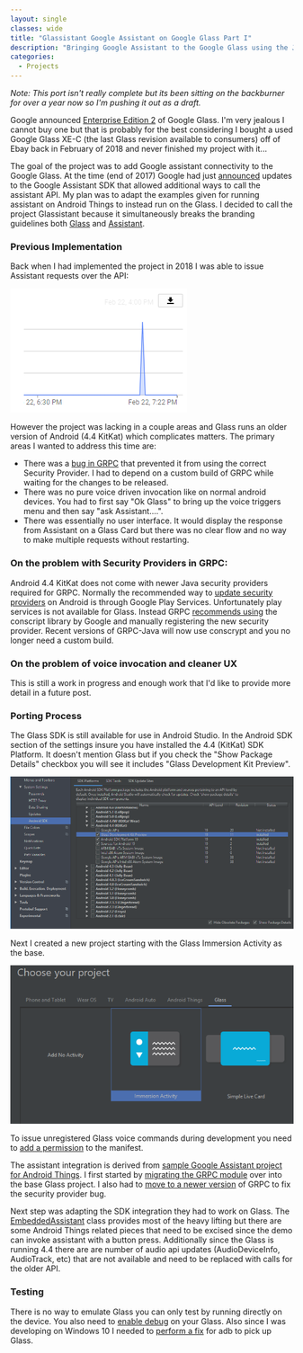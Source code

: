 ```yaml
---
layout: single
classes: wide
title: "Glassistant Google Assistant on Google Glass Part I"
description: "Bringing Google Assistant to the Google Glass using the Java Assistant SDK"
categories:
  - Projects
---
```


_Note: This port isn't really complete but its been sitting on the backburner for over a year now so I'm pushing it out as a draft._

Google announced [Enterprise Edition 2](https://www.blog.google/products/hardware/glass-enterprise-edition-2/) of Google Glass. I'm very jealous I cannot buy one but that is probably for the best considering I bought a used Google Glass XE-C (the last Glass revision available to consumers) off of Ebay back in February of 2018 and never finished my project with it...

The goal of the project was to add Google assistant connectivity to the Google Glass. At the time (end of 2017) Google had just [announced](https://developers.googleblog.com/2017/12/the-google-assistant-sdk-new-languages.html) updates to the Google Assistant SDK that allowed additional ways to call the assistant API. My plan was to adapt the examples given for running assistant on Android Things to instead run on the Glass. I decided to call the project Glassistant because it simultaneously breaks the branding guidelines both [Glass](https://developers.google.com/glass/distribute/branding-guidelines) and [Assistant](https://developers.google.com/actions/policies/branding-policies). 

### Previous Implementation
Back when I had implemented the project in 2018 I was able to issue Assistant requests over the API:

![First successful assistant SDK request from glass](/images/first-request.png)

However the project was lacking in a couple areas and Glass runs an older version of Android (4.4 KitKat) which complicates matters. The primary areas I wanted to address this time are:
- There was a [bug in GRPC](https://github.com/grpc/grpc-java/pull/3971) that prevented it from using the correct Security Provider. I had to depend on a custom build of GRPC while waiting for the changes to be released.
- There was no pure voice driven invocation like on normal android devices. You had to first say "Ok Glass" to bring up the voice triggers menu and then say "ask Assistant....".
- There was essentially no user interface. It would display the response from Assistant on a Glass Card but there was no clear flow and no way to make multiple requests without restarting. 

### On the problem with Security Providers in GRPC:
Android 4.4 KitKat does not come with newer Java security providers required for GRPC. Normally the recommended way to [update security providers](https://developer.android.com/training/articles/security-gms-provider) on Android is through Google Play Services. Unfortunately play services is not available for Glass. Instead GRPC [recommends using](https://github.com/grpc/grpc-java/blob/master/SECURITY.md#bundling-conscrypt) the conscript library by Google and manually registering the new security provider. Recent versions of GRPC-Java will now use conscrypt and you no longer need a custom build.

### On the problem of voice invocation and cleaner UX
This is still a work in progress and enough work that I'd like to provide more detail in a future post.

### Porting Process
The Glass SDK is still available for use in Android Studio. In the Android SDK section of the settings insure you have installed the 4.4 (KitKat) SDK Platform. It doesn't mention Glass but if you check the "Show Package Details" checkbox you will see it includes "Glass Development Kit Preview".

![Android Studio SDK settings for glass](/images/sdk-settings.png)

Next I created a new project starting with the Glass Immersion Activity as the base.

![Android Studio SDK settings for glass](/images/glass-immersion-activity.png)

To issue unregistered Glass voice commands during development you need to [add a permission](https://developers.google.com/glass/develop/gdk/voice#unlisted_commands) to the manifest.

The assistant integration is derived from [sample Google Assistant project for Android Things](https://github.com/androidthings/sample-googleassistant). I first started by [migrating the GRPC module](https://github.com/ciferkey/glassistant/commit/23ad68bb16ef7f0a2f3ae849e41e1e33fdc58f63) over into the base Glass project. I also had to [move to a newer version](https://github.com/ciferkey/glassistant/commit/0b71f58d572de31077f05dc15121fdf3a45f3d60#diff-5b3066d7378782045d33568340c02ebb) of GRPC to fix the security provider bug.

Next step was adapting the SDK integration they had to work on Glass. The [EmbeddedAssistant](https://github.com/androidthings/sample-googleassistant/blob/master/app/src/main/java/com/example/androidthings/assistant/EmbeddedAssistant.java) class provides most of the heavy lifting but there are some Android Things related pieces that need to be excised since the demo can invoke assistant with a button press. Additionally since the Glass is running 4.4 there are are number of audio api updates (AudioDeviceInfo, AudioTrack, etc) that are not available and need to be replaced with calls for the older API.

### Testing
There is no way to emulate Glass you can only test by running directly on the device. You also need to [enable debug](https://stackoverflow.com/questions/21542577/how-can-we-enable-debugging-mode-on-google-glass-for-testing-an-android-app-on-g) on your Glass. Also since I was developing on Windows 10 I needed to [perform a fix](https://stackoverflow.com/questions/20435778/google-glass-is-not-listed-as-android-device-by-adb/42312419#42312419) for adb to pick up Glass.
